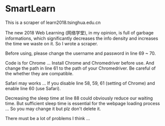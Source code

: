# SmartLearn

This is a scraper of learn2018.tsinghua.edu.cn

The new 2018 Web Learning (网络学堂), in my opinion, is full of garbage informations, which significantly decreases the info density and increases the time we waste on it. So I wrote a scraper. 

Before using, please change the username and password in line 69 ~ 70. 

Code is for Chrome ... Install Chrome and Chromedriver before use. And change the path in line 61 to the path of your Chromedriver. Be careful of the whether they are compatible. 

Safari may works ... If you disable line 58, 59, 61 (setting of Chrome) and enable line 60 (use Safari). 

Decreasing the sleep time at line 88 could obviously reduce our waiting time. But sufficient sleep time is essential for the webpage loading process ... So you may change it but plz don't delete it. 

There must be a lot of problems I think ...
